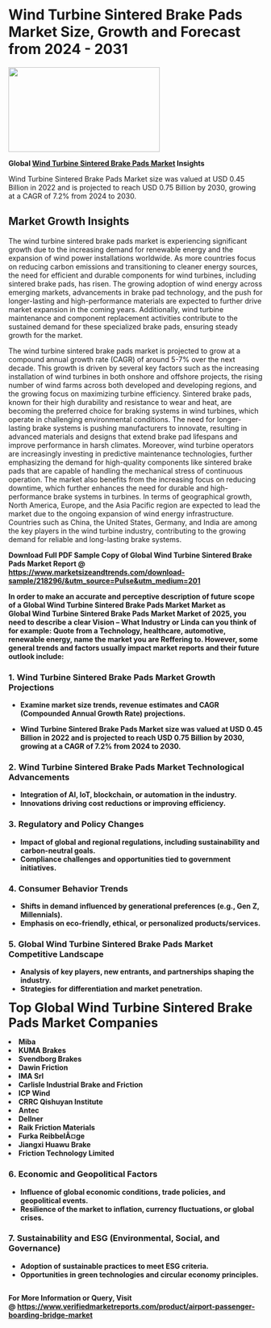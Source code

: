 <H1>Wind Turbine Sintered Brake Pads Market Size, Growth and Forecast from 2024 - 2031</H1><img class="aligncenter size-medium wp-image-584254" src="https://thirdeyenews.in/wp-content/uploads/2024/09/Global-Market-Research-300x168.jpeg" alt="" width="300" height="168" /><p><strong>Global&nbsp;<a href="https://www.marketsizeandtrends.com/download-sample/218296/&amp;utm_source=Pulse&amp;utm_medium=201">Wind Turbine Sintered Brake Pads Market</a> Insights</strong></p><p>Wind Turbine Sintered Brake Pads Market size was valued at USD 0.45 Billion in 2022 and is projected to reach USD 0.75 Billion by 2030, growing at a CAGR of 7.2% from 2024 to 2030.</p><p><h2>Market Growth Insights</h2> <p>The wind turbine sintered brake pads market is experiencing significant growth due to the increasing demand for renewable energy and the expansion of wind power installations worldwide. As more countries focus on reducing carbon emissions and transitioning to cleaner energy sources, the need for efficient and durable components for wind turbines, including sintered brake pads, has risen. The growing adoption of wind energy across emerging markets, advancements in brake pad technology, and the push for longer-lasting and high-performance materials are expected to further drive market expansion in the coming years. Additionally, wind turbine maintenance and component replacement activities contribute to the sustained demand for these specialized brake pads, ensuring steady growth for the market.</p> <p><strong></strong></p> <p>The wind turbine sintered brake pads market is projected to grow at a compound annual growth rate (CAGR) of around 5-7% over the next decade. This growth is driven by several key factors such as the increasing installation of wind turbines in both onshore and offshore projects, the rising number of wind farms across both developed and developing regions, and the growing focus on maximizing turbine efficiency. Sintered brake pads, known for their high durability and resistance to wear and heat, are becoming the preferred choice for braking systems in wind turbines, which operate in challenging environmental conditions. The need for longer-lasting brake systems is pushing manufacturers to innovate, resulting in advanced materials and designs that extend brake pad lifespans and improve performance in harsh climates. Moreover, wind turbine operators are increasingly investing in predictive maintenance technologies, further emphasizing the demand for high-quality components like sintered brake pads that are capable of handling the mechanical stress of continuous operation. The market also benefits from the increasing focus on reducing downtime, which further enhances the need for durable and high-performance brake systems in turbines. In terms of geographical growth, North America, Europe, and the Asia Pacific region are expected to lead the market due to the ongoing expansion of wind energy infrastructure. Countries such as China, the United States, Germany, and India are among the key players in the wind turbine industry, contributing to the growing demand for reliable and long-lasting brake systems. <p><strong></p><p><span class=""><strong>Download Full PDF Sample Copy of Global Wind Turbine Sintered Brake Pads Market Report</strong> @ <a href="https://www.marketsizeandtrends.com/download-sample/218296/&amp;utm_source=Pulse&amp;utm_medium=201" target="_blank">https://www.marketsizeandtrends.com/download-sample/218296/&amp;utm_source=Pulse&amp;utm_medium=201</a></span></p><p>In order to make an accurate and perceptive description of future scope of a Global&nbsp;Wind Turbine Sintered Brake Pads Market Market as Global&nbsp;Wind Turbine Sintered Brake Pads Market Market of 2025, you need to describe a clear Vision &ndash; What Industry or Linda can you think of for example: Quote from a Technology, healthcare, automotive, renewable energy, name the market you are Reffering to. However, some general trends and factors usually impact market reports and their future outlook include:</p><h3>1.&nbsp;<strong>Wind Turbine Sintered Brake Pads Market Growth Projections</strong></h3><ul><li>Examine market size trends, revenue estimates and CAGR (Compounded Annual Growth Rate) projections.</li><li><p>Wind Turbine Sintered Brake Pads Market size was valued at USD 0.45 Billion in 2022 and is projected to reach USD 0.75 Billion by 2030, growing at a CAGR of 7.2% from 2024 to 2030.</p></li></ul><h3>2.&nbsp;<strong>Wind Turbine Sintered Brake Pads Market Technological Advancements</strong></h3><ul><li>Integration of AI, IoT, blockchain, or automation in the industry.</li><li>Innovations driving cost reductions or improving efficiency.</li></ul><h3>3.&nbsp;<strong>Regulatory and Policy Changes</strong></h3><ul><li>Impact of global and regional regulations, including sustainability and carbon-neutral goals.</li><li>Compliance challenges and opportunities tied to government initiatives.</li></ul><h3>4.&nbsp;<strong>Consumer Behavior Trends</strong></h3><ul><li>Shifts in demand influenced by generational preferences (e.g., Gen Z, Millennials).</li><li>Emphasis on eco-friendly, ethical, or personalized products/services.</li></ul><h3>5.&nbsp;<strong>Global Wind Turbine Sintered Brake Pads Market Competitive Landscape</strong></h3><ul><li>Analysis of key players, new entrants, and partnerships shaping the industry.</li><li>Strategies for differentiation and market penetration.</li></ul><p data-pm-slice="1 1 []"><span style="color: inherit; font-family: inherit; font-size: 25px;">Top Global Wind Turbine Sintered Brake Pads Market Companies</span></p><div class="" data-test-id=""><p><li>Miba</li><li> KUMA Brakes</li><li> Svendborg Brakes</li><li> Dawin Friction</li><li> IMA Srl</li><li> Carlisle Industrial Brake and Friction</li><li> ICP Wind</li><li> CRRC Qishuyan Institute</li><li> Antec</li><li> Dellner</li><li> Raik Friction Materials</li><li> Furka ReibbelÃ¤ge</li><li> Jiangxi Huawu Brake</li><li> Friction Technology Limited</li></p></div><h3>6.&nbsp;<strong>Economic and Geopolitical Factors</strong></h3><ul><li>Influence of global economic conditions, trade policies, and geopolitical events.</li><li>Resilience of the market to inflation, currency fluctuations, or global crises.</li></ul><h3>7.&nbsp;<strong>Sustainability and ESG (Environmental, Social, and Governance)</strong></h3><ul><li>Adoption of sustainable practices to meet ESG criteria.</li><li>Opportunities in green technologies and circular economy principles.</li></ul><h2><strong style="font-size: 14px;">For More Information or Query, Visit @&nbsp;</strong><a style="background-color: #ffffff; font-size: 14px;" href="https://www.marketsizeandtrends.com/report/wind-turbine-sintered-brake-pads-market/" target="_blank">https://www.verifiedmarketreports.com/product/airport-passenger-boarding-bridge-market</a></h2>
